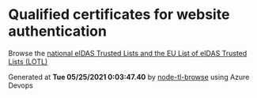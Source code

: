 # Qualified certificates for website authentication 
 Browse the [national eIDAS Trusted Lists and the EU List of eIDAS Trusted Lists (LOTL)](https://webgate.ec.europa.eu/tl-browser/#/) 
 
 
Generated at **Tue 05/25/2021  0:03:47.40** by [node-tl-browse](https://github.com/ymedlop/node-tl-browser) using Azure Devops 
